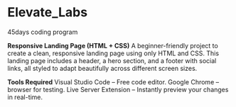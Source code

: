 # Elevate_Labs
45days coding program

**Responsive Landing Page (HTML + CSS)**
A beginner-friendly project to create a clean, responsive landing page using only HTML and CSS. This landing page includes a header, a hero section, and a footer with social links, all styled to adapt beautifully across different screen sizes.

**Tools Required**
    Visual Studio Code – Free code editor.
    Google Chrome – browser for testing.
    Live Server Extension – Instantly preview your changes in real-time.
